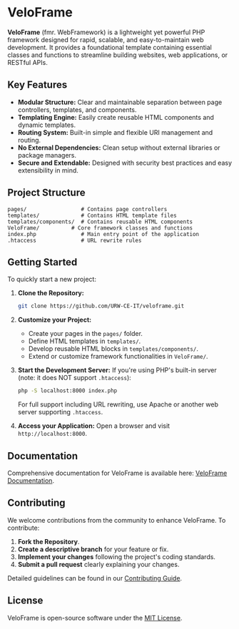 # VeloFrame

**VeloFrame** (fmr. WebFramework) is a lightweight yet powerful PHP framework designed for rapid, scalable, and easy-to-maintain web development. It provides a foundational template containing essential classes and functions to streamline building websites, web applications, or RESTful APIs.

## Key Features

- **Modular Structure:** Clear and maintainable separation between page controllers, templates, and components.
- **Templating Engine:** Easily create reusable HTML components and dynamic templates.
- **Routing System:** Built-in simple and flexible URI management and routing.
- **No External Dependencies:** Clean setup without external libraries or package managers.
- **Secure and Extendable:** Designed with security best practices and easy extensibility in mind.

## Project Structure
```
pages/                 # Contains page controllers
templates/             # Contains HTML template files
templates/components/  # Contains reusable HTML components
VeloFrame/          # Core framework classes and functions
index.php              # Main entry point of the application
.htaccess              # URL rewrite rules
```

## Getting Started

To quickly start a new project:

1. **Clone the Repository:**
   ```bash
   git clone https://github.com/URW-CE-IT/veloframe.git
   ```

2. **Customize your Project:**
   - Create your pages in the `pages/` folder.
   - Define HTML templates in `templates/`.
   - Develop reusable HTML blocks in `templates/components/`.
   - Extend or customize framework functionalities in `VeloFrame/`.

3. **Start the Development Server:**
   If you're using PHP's built-in server (note: it does NOT support `.htaccess`):
   ```bash
   php -S localhost:8000 index.php
   ```

   For full support including URL rewriting, use Apache or another web server supporting `.htaccess`.

4. **Access your Application:**
   Open a browser and visit `http://localhost:8000`.

## Documentation

Comprehensive documentation for VeloFrame is available here: [VeloFrame Documentation](https://github.com/URW-CE-IT/veloframe/wiki).

## Contributing

We welcome contributions from the community to enhance VeloFrame. To contribute:

1. **Fork the Repository**.
2. **Create a descriptive branch** for your feature or fix.
3. **Implement your changes** following the project's coding standards.
4. **Submit a pull request** clearly explaining your changes.

Detailed guidelines can be found in our [Contributing Guide](https://github.com/URW-CE-IT/veloframe/blob/main/CONTRIBUTING.md).

## License

VeloFrame is open-source software under the [MIT License](https://github.com/URW-CE-IT/veloframe/blob/main/LICENSE).
